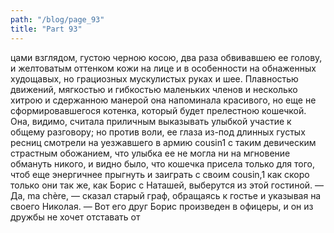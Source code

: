 ```yaml
---
path: "/blog/page_93"
title: "Part 93"
---
```


цами взглядом, густою черною косою, два раза обвивавшею ее голову, и желтоватым оттенком кожи на лице и в особенности на обнаженных худощавых, но грациозных мускулистых руках и шее. Плавностью движений, мягкостью и гибкостью маленьких членов и несколько хитрою и сдержанною манерой она напоминала красивого, но еще не сформировавшегося котенка, который будет прелестною кошечкой. Она, видимо, считала приличным выказывать улыбкой участие к общему разговору; но против воли, ее глаза из-под длинных густых ресниц смотрели на уезжавшего в армию cousin1 с таким девическим страстным обожанием, что улыбка ее не могла ни на мгновение обмануть никого, и видно было, что кошечка присела только для того, чтоб еще энергичнее прыгнуть и заиграть с своим cousin,1 как скоро только они так же, как Борис с Наташей, выберутся из этой гостиной.
— Да, ma chère, — сказал старый граф, обращаясь к гостье и указывая на своего Николая. — Вот его друг Борис произведен в офицеры, и он из дружбы не хочет отставать от 
